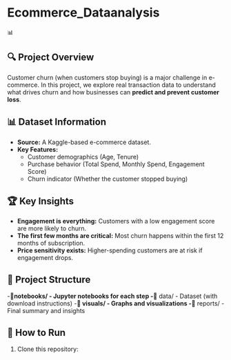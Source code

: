 # Ecommerce_Dataanalysis
📊

## 🔍 Project Overview
Customer churn (when customers stop buying) is a major challenge in e-commerce. In this project, we explore real transaction data to understand what drives churn and how businesses can **predict and prevent customer loss**. 

## 📊 Dataset Information
- **Source:** A Kaggle-based e-commerce dataset.
- **Key Features:**
  - Customer demographics (Age, Tenure)
  - Purchase behavior (Total Spend, Monthly Spend, Engagement Score)
  - Churn indicator (Whether the customer stopped buying)

## 🏆 Key Insights
- **Engagement is everything:** Customers with a low engagement score are more likely to churn.
- **The first few months are critical:** Most churn happens within the first 12 months of subscription.
- **Price sensitivity exists:** Higher-spending customers are at risk if engagement drops.

## 📂 Project Structure

-**📁notebooks/ - Jupyter notebooks for each step
-**📁 data/ - Dataset (with download instructions)
-**📁 visuals/ - Graphs and visualizations
-**📁 reports/ - Final summary and insights

## 🚀 How to Run
1. Clone this repository:
   ```bash
   
